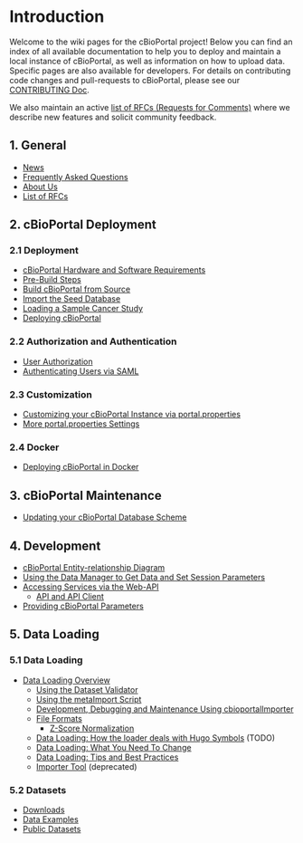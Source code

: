 # Introduction

Welcome to the wiki pages for the cBioPortal project! Below you can find an index of all available documentation to help you to deploy and maintain a local instance of cBioPortal, as well as information on how to upload data. Specific pages are also available for developers. For details on contributing code changes and pull-requests to cBioPortal, please see our [CONTRIBUTING Doc](https://github.com/cBioPortal/cbioportal/blob/master/CONTRIBUTING.md).

We also maintain an active [list of RFCs (Requests for Comments)](RFC-List.md) where we describe new features and solicit community feedback.


## 1. General
* [News](News.md)
* [Frequently Asked Questions](FAQ.md)
* [About Us](About-Us.md)
* [List of RFCs](RFC-List.md)

## 2. cBioPortal Deployment
### 2.1 Deployment
* [cBioPortal Hardware and Software Requirements](System-Requirements.md)
* [Pre-Build Steps](Pre-Build-Steps.md)
* [Build cBioPortal from Source](Build-from-Source.md)
* [Import the Seed Database](Import-the-Seed-Database.md)
* [Loading a Sample Cancer Study](Load-Sample-Cancer-Study.md)  
* [Deploying cBioPortal](Deploying.md)

### 2.2 Authorization and Authentication
* [User Authorization](User-Authorization.md)
* [Authenticating Users via SAML](Authenticating-Users-via-SAML.md)

### 2.3 Customization 
* [Customizing your cBioPortal Instance via portal.properties](Customizing-your-instance-of-cBioPortal.md)
* [More portal.properties Settings](portal.properties-Reference.md)

### 2.4 Docker
* [Deploying cBioPortal in Docker](Build-from-Docker.md)

## 3. cBioPortal Maintenance
* [Updating your cBioPortal Database Scheme](Updating-your-cBioPortal-installation.md)

## 4. Development      
* [cBioPortal Entity-relationship Diagram](cBioPortal-ER-Diagram.md)
* [Using the Data Manager to Get Data and Set Session Parameters](Data-Manager.md)
* [Accessing Services via the Web-API](cBioPortal-Web-API.md)
   * [API and API Client](The-API-and-API-Client-[Beta].md)
* [Providing cBioPortal Parameters](providing-cBioPortal-parameters.md)

## 5. Data Loading
### 5.1 Data Loading
* [Data Loading Overview](Data-Loading.md)
   * [Using the Dataset Validator](Using-the-dataset-validator.md)
   * [Using the metaImport Script](Using-the-metaImport-script.md)
   * [Development, Debugging and Maintenance Using cbioportalImporter](Development,-debugging-and-maintenance-mode-using-cbioportalImporter.md)
   * [File Formats](File-Formats.md)
       * [Z-Score Normalization](Z-Score-normalization-script.md)
   * [Data Loading: How the loader deals with Hugo Symbols](Data-Loading-%3A-How-the-loader-deals-with-Hugo-symbols.md) (TODO)    
   * [Data Loading: What You Need To Change](Data-Loading-%3A-What-You-Need-To-Change.md)
   * [Data Loading: Tips and Best Practices](Data-Loading-%3A-Tips-and-Best-Practices.md)
   * [Importer Tool](Importer-Tool.md) (deprecated)

### 5.2 Datasets
* [Downloads](Downloads.md)
* [Data Examples](Data-Examples.md)
* [Public Datasets](Public-datasets.md)

